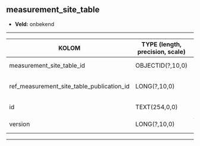## measurement_site_table

* __Veld:__ onbekend

***

| __KOLOM__                                 | __TYPE (length, precision, scale)__          	 | __DEFINITIE__(beschrijving; nullable; default)                                          |
|-------------------------------------------|------------------------------------------------|-----------------------------------------------------------------------------------------|
| measurement_site_table_id                 | OBJECTID(?,10,0)                               | Identifier. Wordt zelf gegenereerd.; Nullable: False; Default: ???                      |
| ref_measurement_site_table_publication_id | LONG(?,10,0)                                   | Referentie aan id van site_measurement_table_publication; Nullable: False; Default: ??? |
| id                                        | TEXT(254,0,0)                                  | Code van het meetpunt; Nullable: False; Default: ???                                    |
| version                                   | LONG(?,10,0)                                   | Versienummer van _; Nullable: False; Default: ???                                       |

***
